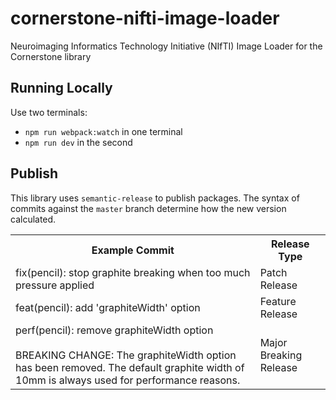 # cornerstone-nifti-image-loader

Neuroimaging Informatics Technology Initiative (NIfTI) Image Loader
for the Cornerstone library

## Running Locally

Use two terminals:
- `npm run webpack:watch` in one terminal
- `npm run dev` in the second

## Publish

This library uses `semantic-release` to publish packages. The syntax of commits against the `master` branch
determine how the new version calculated.

<table>
  <tr>
    <th>Example Commit</th>
    <th>Release Type</th>
  </tr>
  <tr>
    <td>fix(pencil): stop graphite breaking when too much pressure applied</td>
    <td>Patch Release</td>
  </tr>
  <tr>
    <td>feat(pencil): add 'graphiteWidth' option</td>
    <td>Feature Release</td>
  </tr>
  <tr>
    <td>
      perf(pencil): remove graphiteWidth option<br />
      <br />
      BREAKING CHANGE: The graphiteWidth option has been removed. 
      The default graphite width of 10mm is always used for performance reasons.
    </td>
    <td>
      Major Breaking Release
    </td>
  </tr>
</table>
